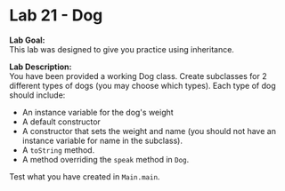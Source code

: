 # Lab 21 - Dog

**Lab Goal:**   
This lab was designed to give you practice using inheritance.

**Lab Description:**   
You have been provided a working Dog class.  Create subclasses for 2 different types of dogs (you may choose which types).  Each type of dog should include:

   - An instance variable for the dog's weight
   - A default constructor
   - A constructor that sets the weight and name (you should not have an instance variable for name in the subclass).
   - A `toString` method.
   - A method overriding the `speak` method in `Dog`.

Test what you have created in `Main.main`.